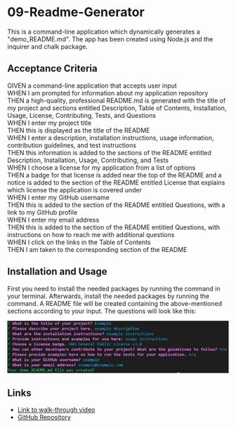 # 09-Readme-Generator

This is a command-line application which dynamically generates a "demo_README.md". The app has been created using Node.js and the inquirer and chalk package.

## Acceptance Criteria

GIVEN a command-line application that accepts user input  
WHEN I am prompted for information about my application repository  
THEN a high-quality, professional README.md is generated with the title of my project and sections entitled Description, Table of Contents, Installation, Usage, License, Contributing, Tests, and Questions  
WHEN I enter my project title  
THEN this is displayed as the title of the README  
WHEN I enter a description, installation instructions, usage information, contribution guidelines, and test instructions  
THEN this information is added to the sections of the README entitled Description, Installation, Usage, Contributing, and Tests  
WHEN I choose a license for my application from a list of options  
THEN a badge for that license is added near the top of the README and a notice is added to the section of the README entitled License that explains which license the application is covered under  
WHEN I enter my GitHub username  
THEN this is added to the section of the README entitled Questions, with a link to my GitHub profile  
WHEN I enter my email address  
THEN this is added to the section of the README entitled Questions, with instructions on how to reach me with additional questions  
WHEN I click on the links in the Table of Contents  
THEN I am taken to the corresponding section of the README

## Installation and Usage

First you need to install the needed packages by running the command <npm install> in your terminal. Afterwards, install the needed packages by running the <npm install> command. A README file will be created containing the above-mentioned sections according to your input. The questions will look like this:

![Screenshot of the app in the terminal](./assets/Screenshot_terminal.JPG)

## Links

- [Link to walk-through video]()
- [GitHub Repository](https://github.com/HenniePenny/09-Readme-Generator)

